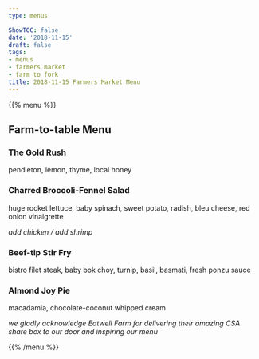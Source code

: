 ```yaml
---
type: menus

ShowTOC: false
date: '2018-11-15'
draft: false
tags:
- menus
- farmers market
- farm to fork
title: 2018-11-15 Farmers Market Menu
---
```


{{% menu %}}

## Farm\-to\-table Menu

### The Gold Rush

pendleton, lemon, thyme, local honey

### Charred Broccoli\-Fennel Salad

huge rocket lettuce, baby spinach, sweet potato,
radish, bleu cheese, red onion vinaigrette

*add chicken / add shrimp*

### Beef\-tip Stir Fry

bistro filet steak, baby bok choy, turnip,
basil, basmati, fresh ponzu sauce

### Almond Joy Pie

macadamia, chocolate\-coconut whipped cream


*we gladly acknowledge Eatwell Farm for delivering their*
*amazing CSA share box to our door and inspiring our menu*

{{% /menu %}}
